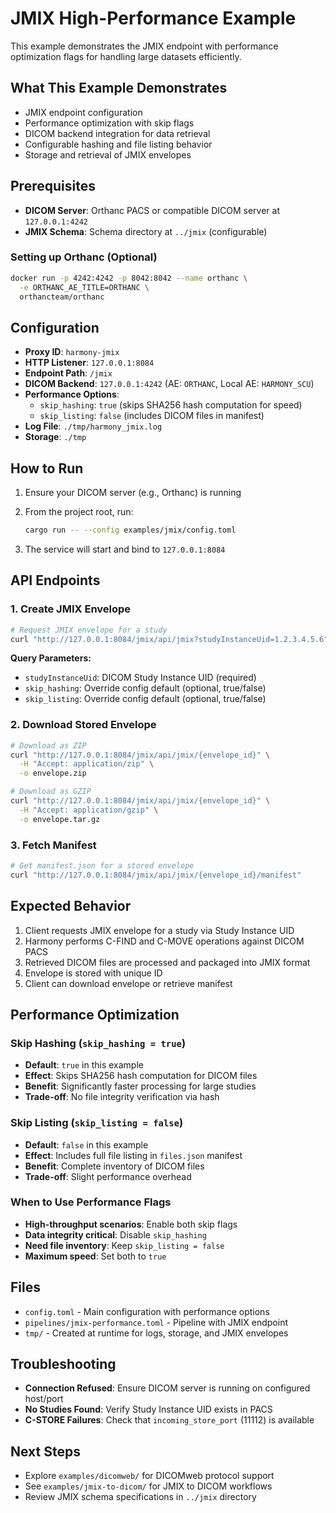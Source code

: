 # JMIX High-Performance Example

This example demonstrates the JMIX endpoint with performance optimization flags for handling large datasets efficiently.

## What This Example Demonstrates

- JMIX endpoint configuration
- Performance optimization with skip flags
- DICOM backend integration for data retrieval
- Configurable hashing and file listing behavior
- Storage and retrieval of JMIX envelopes

## Prerequisites

- **DICOM Server**: Orthanc PACS or compatible DICOM server at `127.0.0.1:4242`
- **JMIX Schema**: Schema directory at `../jmix` (configurable)

### Setting up Orthanc (Optional)

```bash
docker run -p 4242:4242 -p 8042:8042 --name orthanc \
  -e ORTHANC_AE_TITLE=ORTHANC \
  orthancteam/orthanc
```

## Configuration

- **Proxy ID**: `harmony-jmix`
- **HTTP Listener**: `127.0.0.1:8084`
- **Endpoint Path**: `/jmix`
- **DICOM Backend**: `127.0.0.1:4242` (AE: `ORTHANC`, Local AE: `HARMONY_SCU`)
- **Performance Options**:
  - `skip_hashing`: `true` (skips SHA256 hash computation for speed)
  - `skip_listing`: `false` (includes DICOM files in manifest)
- **Log File**: `./tmp/harmony_jmix.log`
- **Storage**: `./tmp`

## How to Run

1. Ensure your DICOM server (e.g., Orthanc) is running

2. From the project root, run:
   ```bash
   cargo run -- --config examples/jmix/config.toml
   ```

3. The service will start and bind to `127.0.0.1:8084`

## API Endpoints

### 1. Create JMIX Envelope

```bash
# Request JMIX envelope for a study
curl "http://127.0.0.1:8084/jmix/api/jmix?studyInstanceUid=1.2.3.4.5.6"
```

**Query Parameters:**
- `studyInstanceUid`: DICOM Study Instance UID (required)
- `skip_hashing`: Override config default (optional, true/false)
- `skip_listing`: Override config default (optional, true/false)

### 2. Download Stored Envelope

```bash
# Download as ZIP
curl "http://127.0.0.1:8084/jmix/api/jmix/{envelope_id}" \
  -H "Accept: application/zip" \
  -o envelope.zip

# Download as GZIP
curl "http://127.0.0.1:8084/jmix/api/jmix/{envelope_id}" \
  -H "Accept: application/gzip" \
  -o envelope.tar.gz
```

### 3. Fetch Manifest

```bash
# Get manifest.json for a stored envelope
curl "http://127.0.0.1:8084/jmix/api/jmix/{envelope_id}/manifest"
```

## Expected Behavior

1. Client requests JMIX envelope for a study via Study Instance UID
2. Harmony performs C-FIND and C-MOVE operations against DICOM PACS
3. Retrieved DICOM files are processed and packaged into JMIX format
4. Envelope is stored with unique ID
5. Client can download envelope or retrieve manifest

## Performance Optimization

### Skip Hashing (`skip_hashing = true`)

- **Default**: `true` in this example
- **Effect**: Skips SHA256 hash computation for DICOM files
- **Benefit**: Significantly faster processing for large studies
- **Trade-off**: No file integrity verification via hash

### Skip Listing (`skip_listing = false`)

- **Default**: `false` in this example
- **Effect**: Includes full file listing in `files.json` manifest
- **Benefit**: Complete inventory of DICOM files
- **Trade-off**: Slight performance overhead

### When to Use Performance Flags

- **High-throughput scenarios**: Enable both skip flags
- **Data integrity critical**: Disable `skip_hashing`
- **Need file inventory**: Keep `skip_listing = false`
- **Maximum speed**: Set both to `true`

## Files

- `config.toml` - Main configuration with performance options
- `pipelines/jmix-performance.toml` - Pipeline with JMIX endpoint
- `tmp/` - Created at runtime for logs, storage, and JMIX envelopes

## Troubleshooting

- **Connection Refused**: Ensure DICOM server is running on configured host/port
- **No Studies Found**: Verify Study Instance UID exists in PACS
- **C-STORE Failures**: Check that `incoming_store_port` (11112) is available

## Next Steps

- Explore `examples/dicomweb/` for DICOMweb protocol support
- See `examples/jmix-to-dicom/` for JMIX to DICOM workflows
- Review JMIX schema specifications in `../jmix` directory
